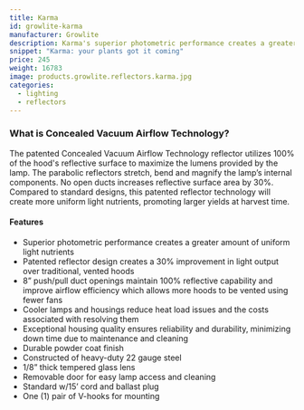 ```yaml
---
title: Karma
id: growlite-karma
manufacturer: Growlite
description: Karma's superior photometric performance creates a greater amount of uniform light nutrients.
snippet: "Karma: your plants got it coming"
price: 245
weight: 16783
image: products.growlite.reflectors.karma.jpg
categories:
  - lighting
  - reflectors
---
```


### What is Concealed Vacuum Airflow Technology?

The patented Concealed Vacuum Airflow Technology reflector utilizes 100% of the hood's reflective surface to maximize the lumens provided by the lamp. The parabolic reflectors stretch, bend and magnify the lamp’s internal components. No open ducts increases reflective surface area by 30%. Compared to standard designs, this patented reflector technology will create more uniform light nutrients, promoting larger yields at harvest time.

#### Features

* Superior photometric performance creates a greater amount of uniform light nutrients
* Patented reflector design creates a 30% improvement in light output over traditional, vented hoods
* 8” push/pull duct openings maintain 100% reflective capability and improve airflow efficiency which allows more hoods to be vented using fewer fans
* Cooler lamps and housings reduce heat load issues and the costs associated with resolving them
* Exceptional housing quality ensures reliability and durability, minimizing down time due to maintenance and cleaning
* Durable powder coat finish
* Constructed of heavy-duty 22 gauge steel
* 1/8” thick tempered glass lens
* Removable door for easy lamp access and cleaning
* Standard w/15’ cord and ballast plug
* One (1) pair of V-hooks for mounting
